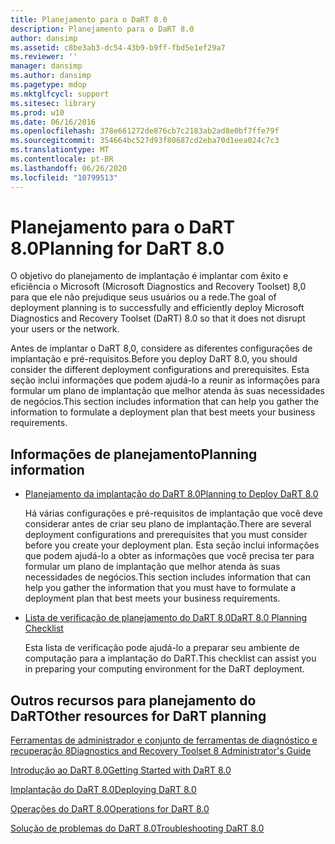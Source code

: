 ```yaml
---
title: Planejamento para o DaRT 8.0
description: Planejamento para o DaRT 8.0
author: dansimp
ms.assetid: c8be3ab3-dc54-43b9-b9ff-fbd5e1ef29a7
ms.reviewer: ''
manager: dansimp
ms.author: dansimp
ms.pagetype: mdop
ms.mktglfcycl: support
ms.sitesec: library
ms.prod: w10
ms.date: 06/16/2016
ms.openlocfilehash: 378e661272de876cb7c2183ab2ad8e0bf7ffe79f
ms.sourcegitcommit: 354664bc527d93f80687cd2eba70d1eea024c7c3
ms.translationtype: MT
ms.contentlocale: pt-BR
ms.lasthandoff: 06/26/2020
ms.locfileid: "10799513"
---
```

# <span data-ttu-id="2ad9d-103">Planejamento para o DaRT 8.0</span><span class="sxs-lookup"><span data-stu-id="2ad9d-103">Planning for DaRT 8.0</span></span>


<span data-ttu-id="2ad9d-104">O objetivo do planejamento de implantação é implantar com êxito e eficiência o Microsoft (Microsoft Diagnostics and Recovery Toolset) 8,0 para que ele não prejudique seus usuários ou a rede.</span><span class="sxs-lookup"><span data-stu-id="2ad9d-104">The goal of deployment planning is to successfully and efficiently deploy Microsoft Diagnostics and Recovery Toolset (DaRT) 8.0 so that it does not disrupt your users or the network.</span></span>

<span data-ttu-id="2ad9d-105">Antes de implantar o DaRT 8,0, considere as diferentes configurações de implantação e pré-requisitos.</span><span class="sxs-lookup"><span data-stu-id="2ad9d-105">Before you deploy DaRT 8.0, you should consider the different deployment configurations and prerequisites.</span></span> <span data-ttu-id="2ad9d-106">Esta seção inclui informações que podem ajudá-lo a reunir as informações para formular um plano de implantação que melhor atenda às suas necessidades de negócios.</span><span class="sxs-lookup"><span data-stu-id="2ad9d-106">This section includes information that can help you gather the information to formulate a deployment plan that best meets your business requirements.</span></span>

## <span data-ttu-id="2ad9d-107">Informações de planejamento</span><span class="sxs-lookup"><span data-stu-id="2ad9d-107">Planning information</span></span>


-   [<span data-ttu-id="2ad9d-108">Planejamento da implantação do DaRT 8.0</span><span class="sxs-lookup"><span data-stu-id="2ad9d-108">Planning to Deploy DaRT 8.0</span></span>](planning-to-deploy-dart-80-dart-8.md)

    <span data-ttu-id="2ad9d-109">Há várias configurações e pré-requisitos de implantação que você deve considerar antes de criar seu plano de implantação.</span><span class="sxs-lookup"><span data-stu-id="2ad9d-109">There are several deployment configurations and prerequisites that you must consider before you create your deployment plan.</span></span> <span data-ttu-id="2ad9d-110">Esta seção inclui informações que podem ajudá-lo a obter as informações que você precisa ter para formular um plano de implantação que melhor atenda às suas necessidades de negócios.</span><span class="sxs-lookup"><span data-stu-id="2ad9d-110">This section includes information that can help you gather the information that you must have to formulate a deployment plan that best meets your business requirements.</span></span>

-   [<span data-ttu-id="2ad9d-111">Lista de verificação de planejamento do DaRT 8.0</span><span class="sxs-lookup"><span data-stu-id="2ad9d-111">DaRT 8.0 Planning Checklist</span></span>](dart-80-planning-checklist-dart-8.md)

    <span data-ttu-id="2ad9d-112">Esta lista de verificação pode ajudá-lo a preparar seu ambiente de computação para a implantação do DaRT.</span><span class="sxs-lookup"><span data-stu-id="2ad9d-112">This checklist can assist you in preparing your computing environment for the DaRT deployment.</span></span>

## <a href="" id="other-resources-for-dart-planning-"></a><span data-ttu-id="2ad9d-113">Outros recursos para planejamento do DaRT</span><span class="sxs-lookup"><span data-stu-id="2ad9d-113">Other resources for DaRT planning</span></span>


[<span data-ttu-id="2ad9d-114">Ferramentas de administrador e conjunto de ferramentas de diagnóstico e recuperação 8</span><span class="sxs-lookup"><span data-stu-id="2ad9d-114">Diagnostics and Recovery Toolset 8 Administrator's Guide</span></span>](index.md)

[<span data-ttu-id="2ad9d-115">Introdução ao DaRT 8.0</span><span class="sxs-lookup"><span data-stu-id="2ad9d-115">Getting Started with DaRT 8.0</span></span>](getting-started-with-dart-80-dart-8.md)

[<span data-ttu-id="2ad9d-116">Implantação do DaRT 8.0</span><span class="sxs-lookup"><span data-stu-id="2ad9d-116">Deploying DaRT 8.0</span></span>](deploying-dart-80-dart-8.md)

[<span data-ttu-id="2ad9d-117">Operações do DaRT 8.0</span><span class="sxs-lookup"><span data-stu-id="2ad9d-117">Operations for DaRT 8.0</span></span>](operations-for-dart-80-dart-8.md)

[<span data-ttu-id="2ad9d-118">Solução de problemas do DaRT 8.0</span><span class="sxs-lookup"><span data-stu-id="2ad9d-118">Troubleshooting DaRT 8.0</span></span>](troubleshooting-dart-80-dart-8.md)

 

 





